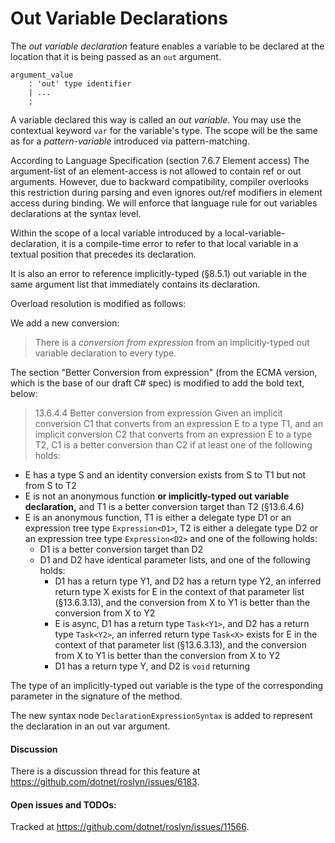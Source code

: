Out Variable Declarations
=========================

The *out variable declaration* feature enables a variable to be declared at the location that it is being passed as an `out` argument.

```antlr
argument_value
    : 'out' type identifier
    | ...
    ;
```

A variable declared this way is called an *out variable*. 
You may use the contextual keyword `var` for the variable's type.
The scope will be the same as for a *pattern-variable* introduced via pattern-matching.

According to Language Specification (section 7.6.7 Element access)
The argument-list of an element-access is not allowed to contain ref or out arguments.
However, due to backward compatibility, compiler overlooks this restriction during parsing
and even ignores out/ref modifiers in element access during binding.
We will enforce that language rule for out variables declarations at the syntax level.

Within the scope of a local variable introduced by a local-variable-declaration, 
it is a compile-time error to refer to that local variable in a textual position 
that precedes its declaration. 

It is also an error to reference implicitly-typed (§8.5.1) out variable in the same argument list that immediately 
contains its declaration.

Overload resolution is modified as follows:

We add a new conversion:

> There is a *conversion from expression* from an implicitly-typed out variable declaration to every type.

The section "Better Conversion from expression" (from the ECMA version, which is the base of our draft C# spec) is modified to add the bold text, below:

> 13.6.4.4 Better conversion from expression
Given an implicit conversion C1 that converts from an expression E to a type T1, and an implicit conversion C2 that converts from an expression E to a type T2, C1 is a better conversion than C2 if at least one of the following holds:
- E has a type S and an identity conversion exists from S to T1 but not from S to T2
- E is not an anonymous function **or implicitly-typed out variable declaration,** and T1 is a better conversion target than T2 (§13.6.4.6)
- E is an anonymous function, T1 is either a delegate type D1 or an expression tree type `Expression<D1>`, T2 is either a delegate type D2 or an expression tree type `Expression<D2>` and one of the following holds:
  - D1 is a better conversion target than D2
  - D1 and D2 have identical parameter lists, and one of the following holds:
    - D1 has a return type Y1, and D2 has a return type Y2, an inferred return type X exists for E in the context of that parameter list (§13.6.3.13), and the conversion from X to Y1 is better than the conversion from X to Y2
    - E is async, D1 has a return type `Task<Y1>`, and D2 has a return type `Task<Y2>`, an inferred return type `Task<X>` exists for E in the context of that parameter list (§13.6.3.13), and the conversion from X to Y1 is better than the conversion from X to Y2
    - D1 has a return type Y, and D2 is `void` returning

The type of an implicitly-typed out variable is the type of the corresponding parameter in the signature of the method.

The new syntax node `DeclarationExpressionSyntax` is added to represent the declaration in an out var argument.

#### Discussion

There is a discussion thread for this feature at https://github.com/dotnet/roslyn/issues/6183.

#### Open issues and TODOs:

Tracked at https://github.com/dotnet/roslyn/issues/11566.
